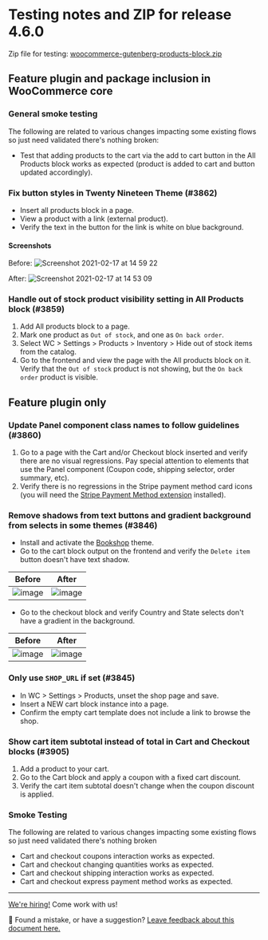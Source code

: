 # Testing notes and ZIP for release 4.6.0

Zip file for testing: [woocommerce-gutenberg-products-block.zip](https://github.com/woocommerce/woocommerce-gutenberg-products-block/files/6069952/woocommerce-gutenberg-products-block.zip)

## Feature plugin and package inclusion in WooCommerce core

### General smoke testing

The following are related to various changes impacting some existing flows so just need validated there's nothing broken:

-   Test that adding products to the cart via the add to cart button in the All Products block works as expected (product is added to cart and button updated accordingly).

### Fix button styles in Twenty Nineteen Theme (#3862)

-   Insert all products block in a page.
-   View a product with a link (external product).
-   Verify the text in the button for the link is white on blue background.

#### Screenshots

Before:
![Screenshot 2021-02-17 at 14 59 22](https://user-images.githubusercontent.com/90977/108222645-e2a89500-7130-11eb-8f50-9ccd7a987948.png)

After:
![Screenshot 2021-02-17 at 14 53 09](https://user-images.githubusercontent.com/90977/108222653-e3d9c200-7130-11eb-8cc9-1a9810df9c32.png)

### Handle out of stock product visibility setting in All Products block (#3859)

1. Add All products block to a page.
2. Mark one product as `Out of stock`, and one as `On back order`.
3. Select WC > Settings > Products > Inventory > Hide out of stock items from the catalog.
4. Go to the frontend and view the page with the All products block on it. Verify that the `Out of stock` product is not showing, but the `On back order` product is visible.

## Feature plugin only

### Update Panel component class names to follow guidelines (#3860)

1. Go to a page with the Cart and/or Checkout block inserted and verify there are no visual regressions. Pay special attention to elements that use the Panel component (Coupon code, shipping selector, order summary, etc).
2. Verify there is no regressions in the Stripe payment method card icons (you will need the [Stripe Payment Method extension](https://woocommerce.com/products/stripe/) installed).

### Remove shadows from text buttons and gradient background from selects in some themes (#3846)

-   Install and activate the [Bookshop](https://woocommerce.com/products/bookshop/) theme.
-   Go to the cart block output on the frontend and verify the `Delete item` button doesn't have text shadow.

| Before                                                                                                         | After                                                                                                          |
| -------------------------------------------------------------------------------------------------------------- | -------------------------------------------------------------------------------------------------------------- |
| ![image](https://user-images.githubusercontent.com/3616980/107967337-4609ba00-6fad-11eb-9dd9-f4929f699bff.png) | ![image](https://user-images.githubusercontent.com/3616980/107967434-633e8880-6fad-11eb-9e7d-6dc21c8f3984.png) |

-   Go to the checkout block and verify Country and State selects don't have a gradient in the background.

| Before                                                                                                         | After                                                                                                          |
| -------------------------------------------------------------------------------------------------------------- | -------------------------------------------------------------------------------------------------------------- |
| ![image](https://user-images.githubusercontent.com/3616980/107967156-1195fe00-6fad-11eb-95ca-d9379e7ff794.png) | ![image](https://user-images.githubusercontent.com/3616980/107967052-ef03e500-6fac-11eb-8a76-e2ac0a73ce46.png) |

### Only use `SHOP_URL` if set (#3845)

-   In WC > Settings > Products, unset the shop page and save.
-   Insert a NEW cart block instance into a page.
-   Confirm the empty cart template does not include a link to browse the shop.

### Show cart item subtotal instead of total in Cart and Checkout blocks (#3905)

1. Add a product to your cart.
2. Go to the Cart block and apply a coupon with a fixed cart discount.
3. Verify the cart item subtotal doesn't change when the coupon discount is applied.

### Smoke Testing

The following are related to various changes impacting some existing flows so just need validated there's nothing broken

-   Cart and checkout coupons interaction works as expected.
-   Cart and checkout changing quantities works as expected.
-   Cart and checkout shipping interaction works as expected.
-   Cart and checkout express payment method works as expected.

<!-- FEEDBACK -->

---

[We're hiring!](https://woocommerce.com/careers/) Come work with us!

🐞 Found a mistake, or have a suggestion? [Leave feedback about this document here.](https://github.com/woocommerce/woocommerce-gutenberg-products-block/issues/new?assignees=&labels=type%3A+documentation&template=--doc-feedback.md&title=Feedback%20on%20./docs/testing/releases/460.md)

<!-- /FEEDBACK -->
